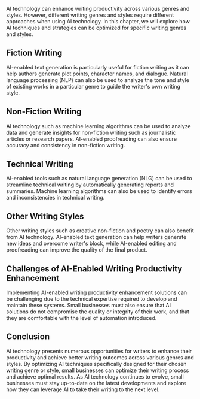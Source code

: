 
AI technology can enhance writing productivity across various genres and styles. However, different writing genres and styles require different approaches when using AI technology. In this chapter, we will explore how AI techniques and strategies can be optimized for specific writing genres and styles.

Fiction Writing
---------------

AI-enabled text generation is particularly useful for fiction writing as it can help authors generate plot points, character names, and dialogue. Natural language processing (NLP) can also be used to analyze the tone and style of existing works in a particular genre to guide the writer's own writing style.

Non-Fiction Writing
-------------------

AI technology such as machine learning algorithms can be used to analyze data and generate insights for non-fiction writing such as journalistic articles or research papers. AI-enabled proofreading can also ensure accuracy and consistency in non-fiction writing.

Technical Writing
-----------------

AI-enabled tools such as natural language generation (NLG) can be used to streamline technical writing by automatically generating reports and summaries. Machine learning algorithms can also be used to identify errors and inconsistencies in technical writing.

Other Writing Styles
--------------------

Other writing styles such as creative non-fiction and poetry can also benefit from AI technology. AI-enabled text generation can help writers generate new ideas and overcome writer's block, while AI-enabled editing and proofreading can improve the quality of the final product.

Challenges of AI-Enabled Writing Productivity Enhancement
---------------------------------------------------------

Implementing AI-enabled writing productivity enhancement solutions can be challenging due to the technical expertise required to develop and maintain these systems. Small businesses must also ensure that AI solutions do not compromise the quality or integrity of their work, and that they are comfortable with the level of automation introduced.

Conclusion
----------

AI technology presents numerous opportunities for writers to enhance their productivity and achieve better writing outcomes across various genres and styles. By optimizing AI techniques specifically designed for their chosen writing genre or style, small businesses can optimize their writing process and achieve optimal results. As AI technology continues to evolve, small businesses must stay up-to-date on the latest developments and explore how they can leverage AI to take their writing to the next level.
